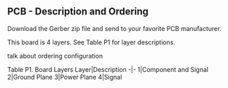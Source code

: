 ## PCB - Description and Ordering

Download the Gerber zip file and send to your favorite PCB manufacturer. 

This board is 4 layers. See Table P1 for layer descriptions.

talk about ordering configuration

Table P1. Board Layers
Layer|Description
-|-
1|Component and Signal
2|Ground Plane
3|Power Plane
4|Signal
